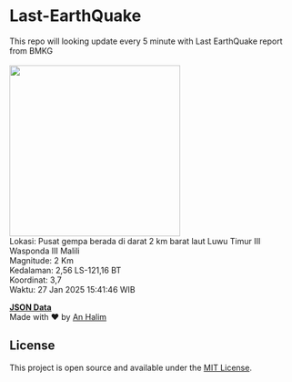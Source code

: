 # Last-EarthQuake
This repo will looking update every 5 minute with Last EarthQuake report from BMKG
<br>
<br>
<img src="undefined" width="300"/>
<br>
Lokasi: Pusat gempa berada di darat 2 km barat laut Luwu Timur  III Wasponda III Malili <br>
Magnitude: 2 Km <br>
Kedalaman: 2,56 LS-121,16 BT <br>
Koordinat: 3,7 <br>
Waktu: 27 Jan 2025 15:41:46 WIB <br>

<a href="./data/data.json">**JSON Data**</a>
<br>
Made with ❤️ by <a href="https://github.com/an-halim">An Halim</a>
## License

This project is open source and available under the [MIT License](LICENSE).
